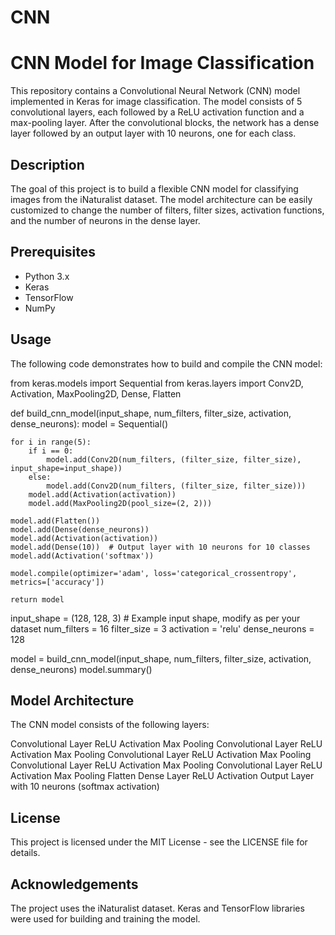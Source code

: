 # CNN

# CNN Model for Image Classification

This repository contains a Convolutional Neural Network (CNN) model implemented in Keras for image classification. The model consists of 5 convolutional layers, each followed by a ReLU activation function and a max-pooling layer. After the convolutional blocks, the network has a dense layer followed by an output layer with 10 neurons, one for each class.

## Description

The goal of this project is to build a flexible CNN model for classifying images from the iNaturalist dataset. The model architecture can be easily customized to change the number of filters, filter sizes, activation functions, and the number of neurons in the dense layer.

## Prerequisites

- Python 3.x
- Keras
- TensorFlow
- NumPy

##  Usage

The following code demonstrates how to build and compile the CNN model:

from keras.models import Sequential
from keras.layers import Conv2D, Activation, MaxPooling2D, Dense, Flatten

def build_cnn_model(input_shape, num_filters, filter_size, activation, dense_neurons):
    model = Sequential()

    for i in range(5):
        if i == 0:
            model.add(Conv2D(num_filters, (filter_size, filter_size), input_shape=input_shape))
        else:
            model.add(Conv2D(num_filters, (filter_size, filter_size)))
        model.add(Activation(activation))
        model.add(MaxPooling2D(pool_size=(2, 2)))

    model.add(Flatten())
    model.add(Dense(dense_neurons))
    model.add(Activation(activation))
    model.add(Dense(10))  # Output layer with 10 neurons for 10 classes
    model.add(Activation('softmax'))

    model.compile(optimizer='adam', loss='categorical_crossentropy', metrics=['accuracy'])

    return model

input_shape = (128, 128, 3)  # Example input shape, modify as per your dataset
num_filters = 16
filter_size = 3
activation = 'relu'
dense_neurons = 128

model = build_cnn_model(input_shape, num_filters, filter_size, activation, dense_neurons)
model.summary()


##  Model Architecture
The CNN model consists of the following layers:

Convolutional Layer
ReLU Activation
Max Pooling
Convolutional Layer
ReLU Activation
Max Pooling
Convolutional Layer
ReLU Activation
Max Pooling
Convolutional Layer
ReLU Activation
Max Pooling
Convolutional Layer
ReLU Activation
Max Pooling
Flatten
Dense Layer
ReLU Activation
Output Layer with 10 neurons (softmax activation)

##  License
This project is licensed under the MIT License - see the LICENSE file for details.

##  Acknowledgements

The project uses the iNaturalist dataset.
Keras and TensorFlow libraries were used for building and training the model.
